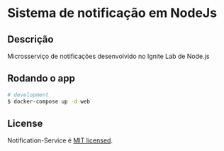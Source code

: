 # Sistema de notificação em NodeJs

## Descrição

Microsserviço de notificações desenvolvido no Ignite Lab de Node.js

## Rodando o app

```bash
# development
$ docker-compose up -d web
```

## License

Notification-Service é [MIT licensed](LICENSE).
